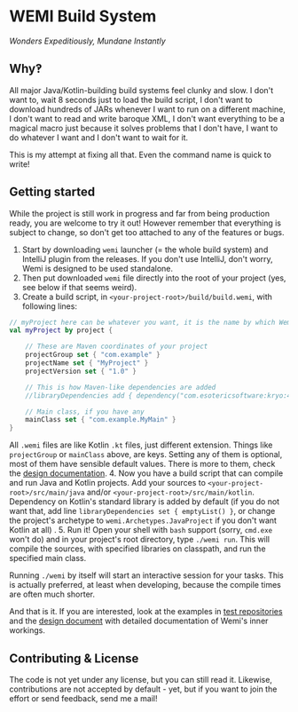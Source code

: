 # WEMI Build System
*Wonders Expeditiously, Mundane Instantly*

## Why‽
All major Java/Kotlin-building build systems feel clunky and slow.
I don't want to, wait 8 seconds just to load the build script,
I don't want to download hundreds of JARs whenever I want to run on
a different machine, I don't want to read and write baroque XML,
I don't want everything to be a magical macro just because it solves problems that I don't have,
I want to do whatever I want and I don't want to wait for it.


This is my attempt at fixing all that. Even the command name is quick to write!

## Getting started
While the project is still work in progress and far from being production ready,
you are welcome to try it out! However remember that everything is subject to change,
so don't get too attached to any of the features or bugs.

1. Start by downloading `wemi` launcher (= the whole build system) and IntelliJ plugin from the releases.
If you don't use IntelliJ, don't worry, Wemi is designed to be used standalone.
2. Then put downloaded `wemi` file directly into the root of your project (yes, see below if that seems weird).
3. Create a build script, in `<your-project-root>/build/build.wemi`, with following lines:
```kotlin
// myProject here can be whatever you want, it is the name by which Wemi will refer to your project
val myProject by project {

	// These are Maven coordinates of your project
    projectGroup set { "com.example" }
    projectName set { "MyProject" }
    projectVersion set { "1.0" }

	// This is how Maven-like dependencies are added
    //libraryDependencies add { dependency("com.esotericsoftware:kryo:4.0.1") }

	// Main class, if you have any
    mainClass set { "com.example.MyMain" }
}
```
All `.wemi` files are like Kotlin `.kt` files, just different extension.
Things like `projectGroup` or `mainClass` above, are keys. Setting any of them is optional, most of them have
sensible default values. There is more to them, check the [design documentation](DESIGN.md).
4. Now you have a build script that can compile and run Java and Kotlin projects. Add your sources to 
`<your-project-root>/src/main/java` and/or `<your-project-root>/src/main/kotlin`.
Dependency on Kotlin's standard library is added by default (if you do not want that, add line 
`libraryDependencies set { emptyList() }`, or change the project's archetype to `wemi.Archetypes.JavaProject`
if you don't want Kotlin at all) .
5. Run it! Open your shell with `bash` support (sorry, `cmd.exe` won't do) and in your project's root directory, type `./wemi run`.
This will compile the sources, with specified libraries on classpath, and run the specified main class. 

Running `./wemi` by itself will start an interactive session for your tasks. This is actually preferred,
at least when developing, because the compile times are often much shorter.

And that is it. If you are interested, look at the examples in [test repositories](test%20repositories) and
the [design document](DESIGN.md) with detailed documentation of Wemi's inner workings.

## Contributing & License
The code is not yet under any license, but you can still read it.
Likewise, contributions are not accepted by default - yet, but if you want to
join the effort or send feedback, send me a mail!
